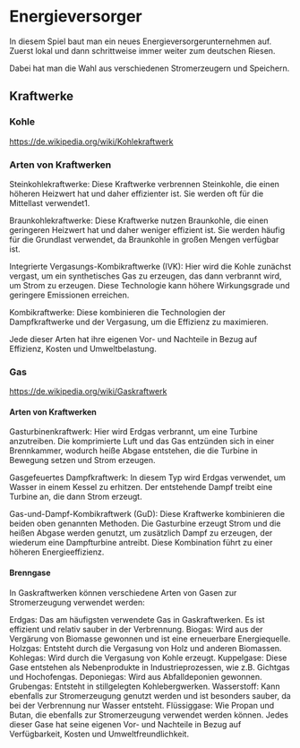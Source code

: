 # Energieversorger

In diesem Spiel baut man ein neues Energieversorgerunternehmen auf. Zuerst lokal und dann schrittweise immer weiter zum deutschen Riesen.

Dabei hat man die Wahl aus verschiedenen Stromerzeugern und Speichern. 

## Kraftwerke
### Kohle
https://de.wikipedia.org/wiki/Kohlekraftwerk

### Arten von Kraftwerken
Steinkohlekraftwerke: Diese Kraftwerke verbrennen Steinkohle, die einen höheren Heizwert hat und daher effizienter ist. Sie werden oft für die Mittellast verwendet1.

Braunkohlekraftwerke: Diese Kraftwerke nutzen Braunkohle, die einen geringeren Heizwert hat und daher weniger effizient ist. Sie werden häufig für die Grundlast verwendet, da Braunkohle in großen Mengen verfügbar ist.

Integrierte Vergasungs-Kombikraftwerke (IVK): Hier wird die Kohle zunächst vergast, um ein synthetisches Gas zu erzeugen, das dann verbrannt wird, um Strom zu erzeugen. Diese Technologie kann höhere Wirkungsgrade und geringere Emissionen erreichen.

Kombikraftwerke: Diese kombinieren die Technologien der Dampfkraftwerke und der Vergasung, um die Effizienz zu maximieren.

Jede dieser Arten hat ihre eigenen Vor- und Nachteile in Bezug auf Effizienz, Kosten und Umweltbelastung.

### Gas
https://de.wikipedia.org/wiki/Gaskraftwerk

#### Arten von Kraftwerken
Gasturbinenkraftwerk: Hier wird Erdgas verbrannt, um eine Turbine anzutreiben. Die komprimierte Luft und das Gas entzünden sich in einer Brennkammer, wodurch heiße Abgase entstehen, die die Turbine in Bewegung setzen und Strom erzeugen.

Gasgefeuertes Dampfkraftwerk: In diesem Typ wird Erdgas verwendet, um Wasser in einem Kessel zu erhitzen. Der entstehende Dampf treibt eine Turbine an, die dann Strom erzeugt.

Gas-und-Dampf-Kombikraftwerk (GuD): Diese Kraftwerke kombinieren die beiden oben genannten Methoden. Die Gasturbine erzeugt Strom und die heißen Abgase werden genutzt, um zusätzlich Dampf zu erzeugen, der wiederum eine Dampfturbine antreibt. Diese Kombination führt zu einer höheren Energieeffizienz.
#### Brenngase
In Gaskraftwerken können verschiedene Arten von Gasen zur Stromerzeugung verwendet werden:

Erdgas: Das am häufigsten verwendete Gas in Gaskraftwerken. Es ist effizient und relativ sauber in der Verbrennung.
Biogas: Wird aus der Vergärung von Biomasse gewonnen und ist eine erneuerbare Energiequelle.
Holzgas: Entsteht durch die Vergasung von Holz und anderen Biomassen.
Kohlegas: Wird durch die Vergasung von Kohle erzeugt.
Kuppelgase: Diese Gase entstehen als Nebenprodukte in Industrieprozessen, wie z.B. Gichtgas und Hochofengas.
Deponiegas: Wird aus Abfalldeponien gewonnen.
Grubengas: Entsteht in stillgelegten Kohlebergwerken.
Wasserstoff: Kann ebenfalls zur Stromerzeugung genutzt werden und ist besonders sauber, da bei der Verbrennung nur Wasser entsteht.
Flüssiggase: Wie Propan und Butan, die ebenfalls zur Stromerzeugung verwendet werden können.
Jedes dieser Gase hat seine eigenen Vor- und Nachteile in Bezug auf Verfügbarkeit, Kosten und Umweltfreundlichkeit.

